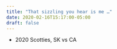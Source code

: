 ```yaml
---
title: "That sizzling you hear is me …"
date: 2020-02-16T15:17:00-05:00
draft: false
---
```

- 2020 Scotties, SK vs CA